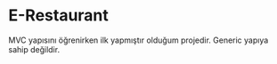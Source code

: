 # E-Restaurant

MVC yapısını öğrenirken ilk yapmıştır olduğum projedir. Generic yapıya sahip değildir.
